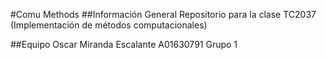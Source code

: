 #Comu Methods
##Información General
Repositorio para la clase TC2037 (Implementación de métodos computacionales)

##Equipo
Oscar Miranda Escalante A01630791
Grupo 1
